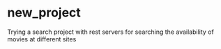 # new_project
Trying a search project with rest servers for searching the availability of movies at different sites
